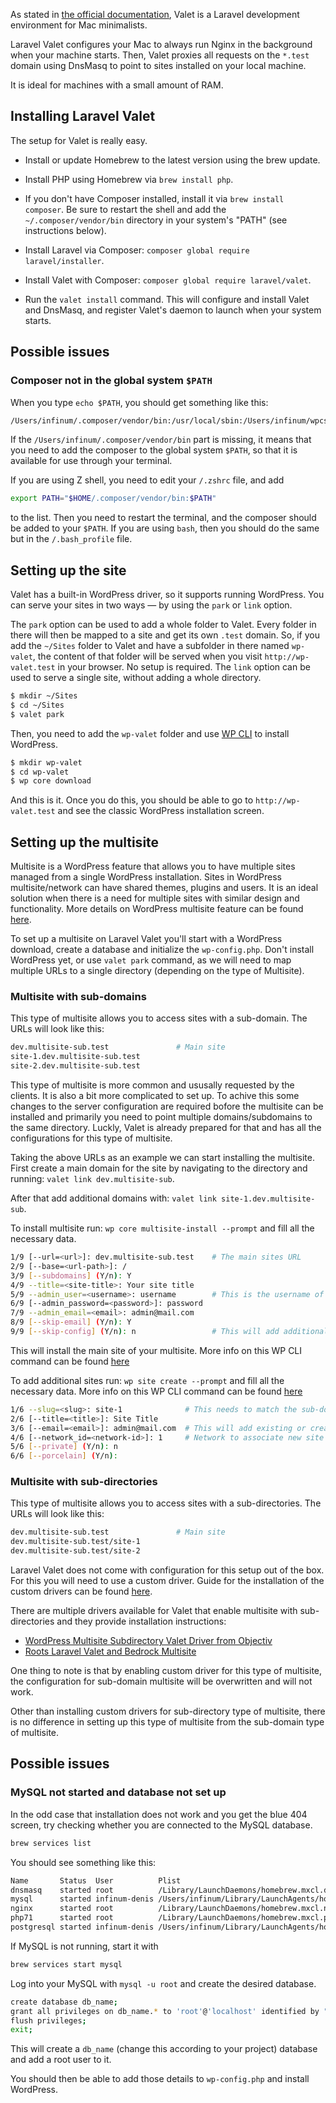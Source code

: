 As stated in [the official documentation](https://laravel.com/docs/5.4/valet), Valet is a Laravel development environment for Mac minimalists.

Laravel Valet configures your Mac to always run Nginx in the background when your machine starts. Then, Valet proxies all requests on the `*.test` domain using DnsMasq to point to sites installed on your local machine.

It is ideal for machines with a small amount of RAM.

## Installing Laravel Valet

The setup for Valet is really easy.

* Install or update Homebrew to the latest version using the brew update.

* Install PHP using Homebrew via `brew install php`.

* If you don't have Composer installed, install it via `brew install composer`. Be sure to restart the shell and add the  `~/.composer/vendor/bin` directory in your system's "PATH" (see instructions below).

* Install Laravel via Composer: `composer global require laravel/installer`.

* Install Valet with Composer: `composer global require laravel/valet`.

* Run the `valet install` command. This will configure and install Valet and DnsMasq, and register Valet's daemon to launch when your system starts.

## Possible issues

### Composer not in the global system `$PATH`

When you type `echo $PATH`, you should get something like this:

```bash
/Users/infinum/.composer/vendor/bin:/usr/local/sbin:/Users/infinum/wpcs/vendor/bin:/Users/infinum/.rbenv/shims:/Users/infinum/.rbenv/bin:/Users/infinum/bin:/usr/local/bin:/usr/local/bin:/usr/bin:/bin:/usr/sbin:/sbin:/opt/X11/bin
```

If the `/Users/infinum/.composer/vendor/bin` part is missing, it means that you need to add the composer to the global system `$PATH`, so that it is available for use through your terminal.

If you are using Z shell, you need to edit your `/.zshrc` file, and add

```bash
export PATH="$HOME/.composer/vendor/bin:$PATH"
```

to the list. Then you need to restart the terminal, and the composer should be added to your `$PATH`. If you are using `bash`, then you should do the same but in the `/.bash_profile` file.

## Setting up the site

Valet has a built-in WordPress driver, so it supports running WordPress. You can serve your sites in two ways — by using the `park` or `link` option.

The `park` option can be used to add a whole folder to Valet. Every folder in there will then be mapped to a site and get its own `.test` domain. So, if you add the `~/Sites` folder to Valet and have a subfolder in there named `wp-valet`, the content of that folder will be served when you visit `http://wp-valet.test` in your browser. No setup is required. The `link` option can be used to serve a single site, without adding a whole directory.

```bash
$ mkdir ~/Sites
$ cd ~/Sites
$ valet park
```

Then, you need to add the `wp-valet` folder and use [WP CLI](http://wp-cli.org/) to install WordPress.

```bash
$ mkdir wp-valet
$ cd wp-valet
$ wp core download
```

And this is it. Once you do this, you should be able to go to `http://wp-valet.test` and see the classic WordPress installation screen.

## Setting up the multisite

Multisite is a WordPress feature that allows you to have multiple sites managed from a single WordPress installation. Sites in WordPress multisite/network can have shared themes, plugins and users. It is an ideal solution when there is a need for multiple sites with similar design and functionality. More details on WordPress multisite feature can be found [here](https://wordpress.org/support/article/create-a-network/).

To set up a multisite on Laravel Valet you'll start with a WordPress download, create a database and initialize the `wp-config.php`. Don't install WordPress yet, or use `valet park` command, as we will need to map multiple URLs to a single directory (depending on the type of Multisite).

### Multisite with sub-domains

This type of multisite allows you to access sites with a sub-domain. The URLs will look like this:

```bash
dev.multisite-sub.test               # Main site
site-1.dev.multisite-sub.test
site-2.dev.multisite-sub.test
```

This type of multisite is more common and ususally requested by the clients. It is also a bit more complicated to set up. To achive this some changes to the server configuration are required bofore the multisite can be installed and primarily you need to point multiple domains/subdomains to the same directory. Luckly, Valet is already prepared for that and has all the configurations for this type of multisite.

Taking the above URLs as an example we can start installing the multisite. First create a main domain for the site by navigating to the directory and running: `valet link dev.multisite-sub`.

After that add additional domains with: `valet link site-1.dev.multisite-sub`.

To install multisite run: `wp core multisite-install --prompt` and fill all the necessary data.

```bash
1/9 [--url=<url>]: dev.multisite-sub.test    # The main sites URL
2/9 [--base=<url-path>]: /
3/9 [--subdomains] (Y/n): Y
4/9 --title=<site-title>: Your site title
5/9 --admin_user=<username>: username        # This is the username of the Super Admin that will be created
6/9 [--admin_password=<password>]: password
7/9 --admin_email=<email>: admin@mail.com
8/9 [--skip-email] (Y/n): Y
9/9 [--skip-config] (Y/n): n                 # This will add additional constants to the wp-config.php
```

This will install the main site of your multisite. More info on this WP CLI command can be found [here](https://developer.wordpress.org/cli/commands/core/multisite-install/)

To add additional sites run: `wp site create --prompt` and fill all the necessary data. More info on this WP CLI command can be found [here](https://developer.wordpress.org/cli/commands/site/create/)

```bash
1/6 --slug=<slug>: site-1              # This needs to match the sub-domain that you registered with Valet
2/6 [--title=<title>]: Site Title
3/6 [--email=<email>]: admin@mail.com  # This will add existing or create a new Administrator user for this site
4/6 [--network_id=<network-id>]: 1     # Network to associate new site with
5/6 [--private] (Y/n): n
6/6 [--porcelain] (Y/n):
```

### Multisite with sub-directories

This type of multisite allows you to access sites with a sub-directories. The URLs will look like this:

```bash
dev.multisite-sub.test               # Main site
dev.multisite-sub.test/site-1
dev.multisite-sub.test/site-2
```

Laravel Valet does not come with configuration for this setup out of the box. For this you will need to use a custom driver.
Guide for the installation of the custom drivers can be found [here](https://laravel.com/docs/5.6/valet#custom-valet-drivers).

There are multiple drivers available for Valet that enable multisite with sub-directories and they provide installation instructions:
* [WordPress Multisite Subdirectory Valet Driver from Objectiv](https://github.com/Objectivco/WordPressMultisiteSubdirectoryValetDriver)
* [Roots Laravel Valet and Bedrock Multisite](https://roots.io/guides/laravel-valet-and-bedrock-multisite/)

One thing to note is that by enabling custom driver for this type of multisite, the configuration for sub-domain multisite will be overwritten and will not work.

Other than installing custom drivers for sub-directory type of multisite, there is no difference in setting up this type of multisite from the sub-domain type of multisite.

## Possible issues

### MySQL not started and database not set up

In the odd case that installation does not work and you get the blue 404 screen, try checking whether you are connected to the MySQL database.

```bash
brew services list
```

You should see something like this:

```bash
Name       Status  User          Plist
dnsmasq    started root          /Library/LaunchDaemons/homebrew.mxcl.dnsmasq.plist
mysql      started infinum-denis /Users/infinum/Library/LaunchAgents/homebrew.mxcl.mysql.plist
nginx      started root          /Library/LaunchDaemons/homebrew.mxcl.nginx.plist
php71      started root          /Library/LaunchDaemons/homebrew.mxcl.php71.plist
postgresql started infinum-denis /Users/infinum/Library/LaunchAgents/homebrew.mxcl.postgresql.plist
```

If MySQL is not running, start it with

```bash
brew services start mysql
```

Log into your MySQL with `mysql -u root` and create the desired database.


```bash
create database db_name;
grant all privileges on db_name.* to 'root'@'localhost' identified by "";
flush privileges;
exit;
```

This will create a `db_name` (change this according to your project) database and add a root user to it.

You should then be able to add those details to `wp-config.php` and install WordPress.
